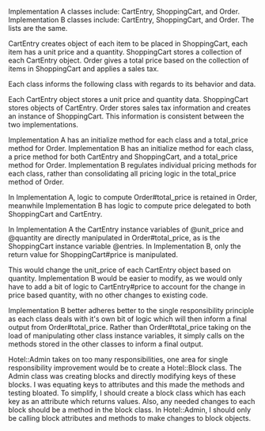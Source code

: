 <!-- What classes does each implementation include? Are the lists the same? -->
Implementation A classes include: CartEntry, ShoppingCart, and Order.
Implementation B classes include: CartEntry, ShoppingCart, and Order.
The lists are the same.

<!-- Write down a sentence to describe each class.-->
CartEntry creates object of each item to be placed in ShoppingCart, each item has a unit price and a quantity.
ShoppingCart stores a collection of each CartEntry object.
Order gives a total price based on the collection of items in ShoppingCart and applies a sales tax.

<!--How do the classes relate to each other? It might be helpful to draw a diagram on a whiteboard or piece of paper.-->
Each class informs the following class with regards to its behavior and data.

<!-- What data does each class store? How (if at all) does this differ between the two implementations?-->
Each CartEntry object stores a unit price and quantity data. ShoppingCart stores objects of CartEntry. Order stores sales tax information and creates an instance of ShoppingCart. This information is consistent between the two implementations.

<!--What methods does each class have? How (if at all) does this differ between the two implementations?-->
Implementation A has an initialize method for each class and a total_price method for Order.
Implementation B has an initialize method for each class, a price method for both CartEntry and ShoppingCart, and a total_price method for Order.
Implementation B regulates individual pricing methods for each class, rather than consolidating all pricing logic in the total_price method of Order.

<!--Consider the Order#total_price method. In each implementation:
Is logic to compute the price delegated to "lower level" classes like ShoppingCart and CartEntry, or is it retained in Order?
Does total_price directly manipulate the instance variables of other classes?-->
In Implementation A, logic to compute Order#total_price is retained in Order, meanwhile Implementation B has logic to compute price delegated to both ShoppingCart and CartEntry.

In Implementation A the CartEntry instance variables of @unit_price and @quantity are directly manipulated in Order#total_price, as is the ShoppingCart instance variable @entries. In Implementation B, only the return value for ShoppingCart#price is manipulated.

<!--If we decide items are cheaper if bought in bulk, how would this change the code? Which implementation is easier to modify?-->
This would change the unit_price of each CartEntry object based on quantity. Implementation B would be easier to modify, as we would only have to add a bit of logic to CartEntry#price to account for the change in price based quantity, with no other changes to existing code.

<!--Which implementation better adheres to the single responsibility principle?-->
Implementation B better adheres better to the single responsibility principle as each class deals with it's own bit of logic which will then inform a final output from Order#total_price. Rather than Order#total_price taking on the load of manipulating other class instance variables, it simply calls on the methods stored in the other classes to inform a final output.
<!--Bonus question once you've read Metz ch. 3: Which implementation is more loosely coupled?-->

<!-- HOTEL REFACTORING
Describe what changes you would need to make to improve Hotel design, and how the resulting design would be an improvement. -->
Hotel::Admin takes on too many responsibilities, one area for single responsibility improvement would be to create a Hotel::Block class. The Admin class was creating blocks and directly modifying keys of these blocks. I was equating keys to attributes and this made the methods and testing bloated. To simplify, I should create a block class which has each key as an attribute which returns values. Also, any needed changes to each block should be a method in the block class. In Hotel::Admin, I should only be calling block attributes and methods to make changes to block objects. 
